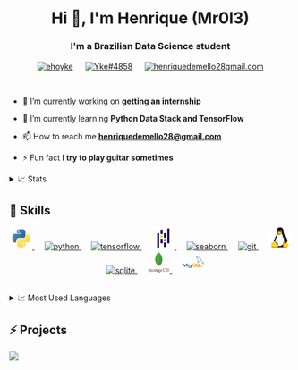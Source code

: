 <h1 align="center">Hi 👋, I'm Henrique (Mr0l3)</h1>
<h3 align="center">I'm a Brazilian Data Science student</h3>

<p align="center">
<a href="https://twitter.com/ehoyke" target="_blank" rel="noreferrer"><img align="center" src="https://img.shields.io/badge/Twitter-1DA1F2?style=for-the-badge&logo=twitter&logoColor=white" alt="ehoyke"/></a> &emsp;
<a href="https://discordapp.com/users/4858/" target="_blank" rel="noreferrer"><img align="center" src="https://img.shields.io/badge/Discord-7289DA?style=for-the-badge&logo=discord&logoColor=white" alt="Yke#4858"/></a> &emsp;
<a href="mailto:henriquedemello28@gmail.com" target="_blank" rel="noreferrer"><img align="center" src="https://img.shields.io/badge/Gmail-D14836?style=for-the-badge&logo=gmail&logoColor=white" alt="henriquedemello28gmail.com"/></a>
</p>
<br/>

- 🔭 I’m currently working on **getting an internship**

- 🌱 I’m currently learning **Python Data Stack and TensorFlow**

- 📫 How to reach me **henriquedemello28@gmail.com**

- ⚡ Fun fact **I try to play guitar sometimes**

<details>
  <summary>📈 Stats</summary>
  <br/>
  <p><img align="center" src="https://github-readme-stats.vercel.app/api?username=mr0l3&show_icons=true&theme=github_dark&locale=en" alt="mr0l3" /></p>
</details>

<h2 align="left">🚀 Skills</h2>
<p align="center">
  <a href="https://www.python.org" target="_blank" rel="noreferrer"> <img src="https://raw.githubusercontent.com/devicons/devicon/master/icons/python/python-original.svg" alt="python" width="40" height="40"/> </a> &emsp;
  <a href="https://jupyter.org/" target="_blank" rel="noreferrer"> <img src="https://upload.wikimedia.org/wikipedia/commons/3/38/Jupyter_logo.svg" alt="python" width="40" height="40"/> </a> &emsp;
  <a href="https://www.tensorflow.org" target="_blank" rel="noreferrer"> <img src="https://www.vectorlogo.zone/logos/tensorflow/tensorflow-icon.svg" alt="tensorflow" width="40" height="40"/> </a> &emsp;
  <a href="https://pandas.pydata.org/" target="_blank" rel="noreferrer"> <img src="https://raw.githubusercontent.com/devicons/devicon/2ae2a900d2f041da66e950e4d48052658d850630/icons/pandas/pandas-original.svg" alt="pandas" width="40" height="40"/> </a> &emsp;
  <a href="https://seaborn.pydata.org/" target="_blank" rel="noreferrer"> <img src="https://seaborn.pydata.org/_images/logo-mark-lightbg.svg" alt="seaborn" width="40" height="40"/> </a> &emsp;
  <a href="https://git-scm.com/" target="_blank" rel="noreferrer"> <img src="https://www.vectorlogo.zone/logos/git-scm/git-scm-icon.svg" alt="git" width="40" height="40"/> </a>&emsp;
  <a href="https://www.linux.org/" target="_blank" rel="noreferrer"> <img src="https://raw.githubusercontent.com/devicons/devicon/master/icons/linux/linux-original.svg" alt="linux" width="40" height="40"/> </a> &emsp;
    <a href="https://www.sqlite.org/" target="_blank" rel="noreferrer"> <img src="https://www.vectorlogo.zone/logos/sqlite/sqlite-icon.svg" alt="sqlite" width="40" height="40"/> </a> &emsp;
  <a href="https://www.mongodb.com/" target="_blank" rel="noreferrer"> <img src="https://raw.githubusercontent.com/devicons/devicon/master/icons/mongodb/mongodb-original-wordmark.svg" alt="mongodb" width="40" height="40"/> </a> &emsp;
  <a href="https://www.mysql.com/" target="_blank" rel="noreferrer"> <img src="https://raw.githubusercontent.com/devicons/devicon/master/icons/mysql/mysql-original-wordmark.svg" alt="mysql" width="40" height="40"/> </a> 
</p>

<br/>
<details>
  <summary>📈 Most Used Languages</summary>
  <br/>
  <p><img align="center" src="https://github-readme-stats.vercel.app/api/top-langs?username=mr0l3&show_icons=true&theme=github_dark&locale=en&layout=compact" alt="mr0l3" /></p>
</details>

<h2 align="left">⚡ Projects</h2>
<a href="https://github.com/Mr0l3/imdb-data-analysis" ref="noreferrer" target="_blank"><img src="https://github-readme-stats.vercel.app/api/pin?username=Mr0l3&repo=imdb-data-analysis&show_icons=true&theme=github_dark"/></a>
